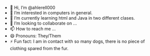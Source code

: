- 👋 Hi, I’m @ahlerell000
- 👀 I’m interested in computers in general.
- 🌱 I’m currently learning html and Java in two different clases.
- 💞️ I’m looking to collaborate on ...
- 📫 How to reach me ...
- 😄 Pronouns: They/Them
- ⚡ Fun fact: I am in contact with so many dogs, there is no piece of clothing spared from the fur.

<!---
ahlerell000/ahlerell000 is a ✨ special ✨ repository because its `README.md` (this file) appears on your GitHub profile.
You can click the Preview link to take a look at your changes.
--->
